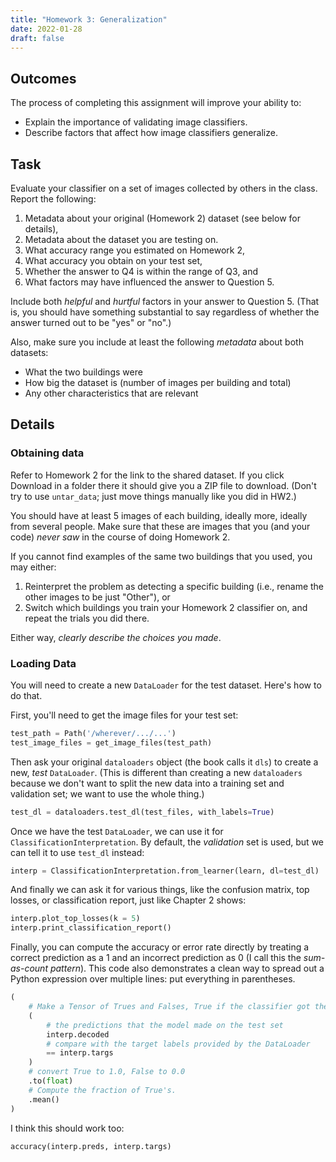 ```yaml
---
title: "Homework 3: Generalization"
date: 2022-01-28
draft: false
---
```


## Outcomes

The process of completing this assignment will improve your ability to:

- Explain the importance of validating image classifiers.
- Describe factors that affect how image classifiers generalize.

## Task

Evaluate your classifier on a set of images collected by others in the class. Report the following:

1. Metadata about your original (Homework 2) dataset (see below for details),
2. Metadata about the dataset you are testing on.
3. What accuracy range you estimated on Homework 2,
4. What accuracy you obtain on your test set,
5. Whether the answer to Q4 is within the range of Q3, and
6. What factors may have influenced the answer to Question 5.

Include both *helpful* and *hurtful* factors in your answer to Question 5. (That is, you should have something substantial to say regardless of whether the answer turned out to be "yes" or "no".)

Also, make sure you include at least the following *metadata* about both datasets:

- What the two buildings were
- How big the dataset is (number of images per building and total)
- Any other characteristics that are relevant

## Details

### Obtaining data

Refer to Homework 2 for the link to the shared dataset. If you click Download in a folder there it should give you a ZIP file to download. (Don't try to use `untar_data`; just move things manually like you did in HW2.)

You should have at least 5 images of each building, ideally more, ideally from several people. Make sure that these are images that you (and your code) *never saw* in the course of doing Homework 2.

If you cannot find examples of the same two buildings that you used, you may either:

1. Reinterpret the problem as detecting a specific building (i.e., rename the other images to be just "Other"), or
2. Switch which buildings you train your Homework 2 classifier on, and repeat the trials you did there.

Either way, *clearly describe the choices you made*.

### Loading Data

You will need to create a new `DataLoader` for the test dataset. Here's how to do that.

First, you'll need to get the image files for your test set:

```python
test_path = Path('/wherever/.../...')
test_image_files = get_image_files(test_path)
```

Then ask your original `dataloaders` object (the book calls it `dls`) to create a new, *test* `DataLoader`. (This is different than creating a new `dataloaders` because we don't want to split the new data into a training set and validation set; we want to use the whole thing.)

```python
test_dl = dataloaders.test_dl(test_files, with_labels=True)
```

Once we have the test `DataLoader`, we can use it for `ClassificationInterpretation`. By default, the *validation* set is used, but we can tell it to use `test_dl` instead:

```python
interp = ClassificationInterpretation.from_learner(learn, dl=test_dl)
```

And finally we can ask it for various things, like the confusion matrix, top losses, or classification report, just like Chapter 2 shows:

```python
interp.plot_top_losses(k = 5)
interp.print_classification_report()
```

Finally, you can compute the accuracy or error rate directly by treating a correct prediction as a 1 and an incorrect prediction as 0 (I call this the *sum-as-count pattern*). This code also demonstrates a clean way to spread out a Python expression over multiple lines: put everything in parentheses.

```python
(
    # Make a Tensor of Trues and Falses, True if the classifier got the corresponding image right
    (
        # the predictions that the model made on the test set
        interp.decoded
        # compare with the target labels provided by the DataLoader
        == interp.targs
    )
    # convert True to 1.0, False to 0.0
    .to(float)
    # Compute the fraction of True's.
    .mean()
)
```

I think this should work too:

```python
accuracy(interp.preds, interp.targs)
```

<!-- ## Other Notes

- Describe how the concept of *distributions* applies to image data. -->

